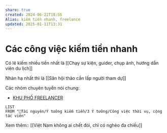 ```yaml
---
share: true
created: 2024-06-22T18:55
Alias: kiếm tiền nhanh, freelance
updated: 2025-01-11T13:31
---
```

# Các công việc kiếm tiền nhanh
Có lẽ kiếm nhiều tiền nhất là [[Chạy sự kiện, guider, chụp ảnh, hướng dẫn viên du lịch]]

Nhàn hạ nhất thì là [[Săn hội thảo cần lấp người tham dự]]

Các nhóm chuyên tuyển nói chung:
- [KHU PHỐ FREELANCER](https://www.facebook.com/groups/434928552300945/?action_source=group_mall_recommendation_affordance)
```dataview
LIST 
FROM "📜Tài nguyên/Ý tưởng kiếm tiền/3 Ý tưởng/Công việc thời vụ, cộng tác viên"
```

Xem thêm:: [[Việt Nam không ai chết đói, chỉ có nghèo đa chiều]]
